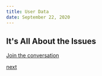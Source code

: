 ```yaml
---
title: User Data
date: September 22, 2020
---
```


## It's All About the Issues
<style>
    img {
        height: 100px;
        width: 100px;
    }
    ul {
        list-style: none;
    }
</style>

[Join the conversation](https://github.com/ianschwartz/site/issues/2)
<ul id="comments"></ul>

<script src="https://cdnjs.cloudflare.com/ajax/libs/showdown/2.0.3/showdown.min.js" async defer></script>
<script>
    const comments = document.querySelector('#comments');
    const getData = async () => {
        const res = await fetch('https://api.github.com/repos/ianschwartz/site/issues/2/comments');
        return res.json();
    };
    const buildComments = async () => {
        const comments = await getData();
        return comments.map(c => {
            const userdata = `
<li>
    <a href="${c.user.html_url}">
        <img src="${c.user.avatar_url}" />
    </a>
    <small>${c.created_at}</small>
    <div><a href="${c.user.html_url}">${c.user.login} commented: </a></div>
    
</li>`;

            const body = `<div>${new showdown.Converter().makeHtml(c.body)}</div>`
            return `${userdata} ${body}`
        }).join('');
    };
    buildComments().then(d => {
        comments.innerHTML = d;
    })
</script>

[next](/300-email.html)
